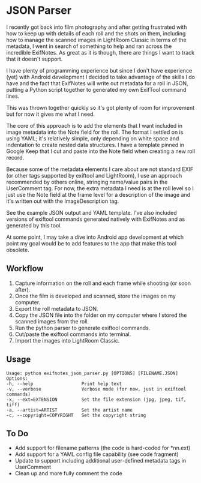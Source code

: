 # JSON Parser

I recently got back into film photography and after getting frustrated with how to keep up with details of each roll and the shots on them, including how to manage the scanned images in LightRoom Classic in terms of the metadata, I went in search of something to help and ran across the incredible ExifNotes. As great as it is though, there are things I want to track that it doesn't support. 

I have plenty of programming experience but since I don't have experience (yet) with Android development I decided to take advantage of the skills I do have and the fact that ExifNotes will write out metadata for a roll in JSON, putting a Python script together to generated my own ExifTool command lines. 

This was thrown together quickly so it's got plenty of room for improvement but for now it gives me what I need. 

The core of this approach is to add the elements that I want included in image metadata into the Note field for the roll. The format I settled on is using YAML; it's relatively simple, only depending on white space and indentation to create nested data structures. I have a template pinned in Google Keep that I cut and paste into the Note field when creating a new roll record. 

Because some of the metadata elements I care about are not standard EXIF (or other tags supported by exiftool and LightRoom), I use an approach recommended by others online, stringing name/value pairs in the UserComment tag. For now, the extra metadata I need is at the roll level so I just use the Note field at the frame level for a description of the image and it's written out with the ImageDescription tag. 

See the example JSON output and YAML template. I've also included versions of exiftool commands generated natively with ExifNotes and as generated by this tool.


At some point, I may take a dive into Android app development at which point my goal would be to add features to the app that make this tool obsolete. 

## Workflow

1. Capture information on the roll and each frame while shooting (or soon after).
2. Once the film is developed and scanned, store the images on my computer. 
3. Export the roll metadata to JSON. 
4. Copy the JSON file into the folder on my computer where I stored the scanned images from the roll.
5. Run the python parser to generate exiftool commands.
6. Cut/paste the exiftool commands into terminal.
7. Import the images into LightRoom Classic. 

## Usage

    Usage: python exifnotes_json_parser.py [OPTIONS] [FILENAME.JSON]
    Options:
    -h, --help                  Print help text
    -v, --verbose               Verbose mode (for now, just in exiftool commands)
    -x, --ext=EXTENSION         Set the file extension (jpg, jpeg, tif, tiff)
    -a, --artist=ARTIST         Set the artist name
    -c, --copyright=COPYRIGHT   Set the copyright string

## To Do

- Add support for filename patterns (the code is hard-coded for *nn.ext)
- Add support for a YAML config file capability (see code fragment)
- Update to support including additional user-defined metadata tags in UserComment
- Clean up and more fully comment the code